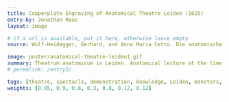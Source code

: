 ```yaml
---
title: Copperplate Engraving of Anatomical Theatre Leiden (1615)
entry-by: Jonathan Reus
layout: image

# if a url is available, put it here, otherwise leave empty
source: Wolf-Heidegger, Gerhard, and Anna Maria Cetto. Die anatomische Sektion in bildlicher Darstellung&#58; von G. Wolf-Heidegger und Anna Maria Cetto. Karger, 1967.

image: poster/anatomical-theatre-leiden1.gif
summary: Theatrum anatomicum in Leiden. Anatomical lecture at the time of Peter Pauw. Copperplate engraving, probably 1615
# permalink: /entry1/

tags: [theatre, spectacle, demonstration, knowledge, Leiden, monsters, perfection]
weights: [0.95, 0.9, 0.8, 0.3, 0.8, 0.12, 0.12]
---
```

